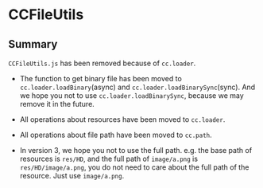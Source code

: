 # CCFileUtils

## Summary

`CCFileUtils.js` has been removed because of `cc.loader`.

* The function to get binary file has been moved to `cc.loader.loadBinary`(async) and `cc.loader.loadBinarySync`(sync).
And we hope you not to use `cc.loader.loadBinarySync`, because we may remove it in the future.

* All operations about resources have been moved to `cc.loader`.

* All operations about file path have been moved to `cc.path`.

* In version 3, we hope you not to use the full path.
e.g. the base path of resources is `res/HD`, and the full path of `image/a.png` is `res/HD/image/a.png`,
you do not need to care about the full path of the resource. Just use `image/a.png`.


